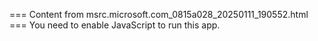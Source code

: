 === Content from msrc.microsoft.com_0815a028_20250111_190552.html ===
You need to enable JavaScript to run this app.
